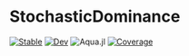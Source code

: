 # StochasticDominance

[![Stable](https://img.shields.io/badge/docs-stable-blue.svg)](https://rajmadan96.github.io/StochasticDominance.jl/stable/)
[![Dev](https://img.shields.io/badge/docs-dev-blue.svg)](https://rajmadan96.github.io/StochasticDominance.jl/dev/)
![Aqua.jl](https://github.com/rajmadan96/StochasticDominance/actions/workflows/ci.yml/badge.svg)
[![Coverage](https://codecov.io/gh/rajmadan96/StochasticDominance.jl/branch/main/graph/badge.svg)](https://codecov.io/gh/rajmadan96/StochasticDominance.jl)

